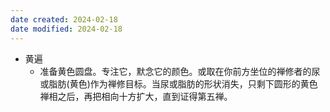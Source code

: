 ```yaml
---
date created: 2024-02-18
date modified: 2024-02-18
---
```

- 黄遍
    - 准备黄色圆盘。专注它，默念它的颜色。或取在你前方坐位的禅修者的尿或脂肪(黄色)作为禅修目标。当尿或脂肪的形状消失，只剩下圆形的黄色禅相之后，再把相向十方扩大，直到证得第五禅。
